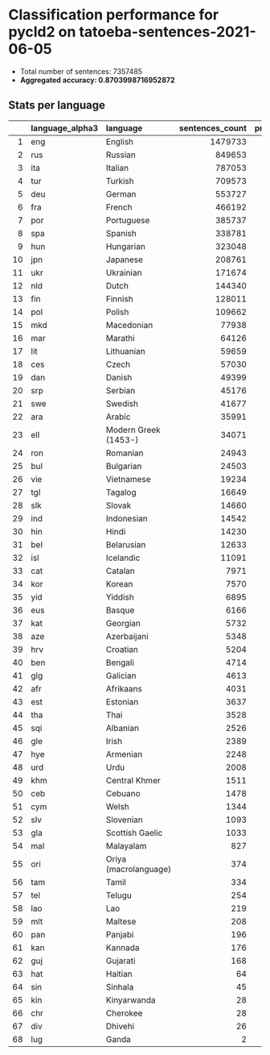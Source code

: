 # Classification performance for pycld2 on tatoeba-sentences-2021-06-05

- Total number of sentences: 7357485
- **Aggregated accuracy: 0.8703998716952872**

## Stats per language
|    | language_alpha3   | language              |   sentences_count |   precision |   recall |      tp |    fp |      tn |     fn |
|---:|:------------------|:----------------------|------------------:|------------:|---------:|--------:|------:|--------:|-------:|
|  1 | eng               | English               |           1479733 |       0.954 |    0.970 | 1435203 | 68588 | 5809164 |  44530 |
|  2 | rus               | Russian               |            849653 |       0.998 |    0.830 |  705549 |  1667 | 6506165 | 144104 |
|  3 | ita               | Italian               |            787053 |       0.999 |    0.689 |  542549 |   441 | 6569991 | 244504 |
|  4 | tur               | Turkish               |            709573 |       1.000 |    0.923 |  654731 |   189 | 6647723 |  54842 |
|  5 | deu               | German                |            553727 |       1.000 |    0.954 |  528244 |   183 | 6803575 |  25483 |
|  6 | fra               | French                |            466192 |       0.999 |    0.845 |  394106 |   372 | 6890921 |  72086 |
|  7 | por               | Portuguese            |            385737 |       0.981 |    0.865 |  333763 |  6370 | 6965378 |  51974 |
|  8 | spa               | Spanish               |            338781 |       0.994 |    0.798 |  270207 |  1677 | 7017027 |  68574 |
|  9 | hun               | Hungarian             |            323048 |       1.000 |    0.935 |  302013 |   132 | 7034305 |  21035 |
| 10 | jpn               | Japanese              |            208761 |       1.000 |    0.999 |  208635 |     0 | 7148724 |    126 |
| 11 | ukr               | Ukrainian             |            171674 |       0.991 |    0.791 |  135799 |  1168 | 7184643 |  35875 |
| 12 | nld               | Dutch                 |            144340 |       0.994 |    0.820 |  118356 |   662 | 7212483 |  25984 |
| 13 | fin               | Finnish               |            128011 |       0.999 |    0.909 |  116372 |   160 | 7229314 |  11639 |
| 14 | pol               | Polish                |            109662 |       0.999 |    0.926 |  101512 |    75 | 7247748 |   8150 |
| 15 | mkd               | Macedonian            |             77938 |       0.969 |    0.477 |   37213 |  1178 | 7278369 |  40725 |
| 16 | mar               | Marathi               |             64126 |       1.000 |    0.967 |   62024 |    24 | 7293335 |   2102 |
| 17 | lit               | Lithuanian            |             59659 |       0.997 |    0.914 |   54501 |   144 | 7297682 |   5158 |
| 18 | ces               | Czech                 |             57030 |       0.970 |    0.891 |   50816 |  1551 | 7298904 |   6214 |
| 19 | dan               | Danish                |             49399 |       0.877 |    0.698 |   34494 |  4854 | 7303232 |  14905 |
| 20 | srp               | Serbian               |             45176 |       0.246 |    0.564 |   25486 | 77950 | 7234359 |  19690 |
| 21 | swe               | Swedish               |             41677 |       0.996 |    0.761 |   31709 |   135 | 7315673 |   9968 |
| 22 | ara               | Arabic                |             35991 |       1.000 |    0.776 |   27916 |     1 | 7321493 |   8075 |
| 23 | ell               | Modern Greek (1453-)  |             34071 |       1.000 |    1.000 |   34071 |    14 | 7323400 |      0 |
| 24 | ron               | Romanian              |             24943 |       0.963 |    0.811 |   20227 |   787 | 7331755 |   4716 |
| 25 | bul               | Bulgarian             |             24503 |       0.852 |    0.700 |   17140 |  2967 | 7330015 |   7363 |
| 26 | vie               | Vietnamese            |             19234 |       0.995 |    0.991 |   19062 |   103 | 7338148 |    172 |
| 27 | tgl               | Tagalog               |             16649 |       0.988 |    0.789 |   13136 |   166 | 7340670 |   3513 |
| 28 | slk               | Slovak                |             14660 |       0.693 |    0.788 |   11559 |  5110 | 7337715 |   3101 |
| 29 | ind               | Indonesian            |             14542 |       0.865 |    0.775 |   11270 |  1756 | 7341187 |   3272 |
| 30 | hin               | Hindi                 |             14230 |       0.918 |    0.973 |   13848 |  1230 | 7342025 |    382 |
| 31 | bel               | Belarusian            |             12633 |       0.929 |    0.885 |   11176 |   855 | 7343997 |   1457 |
| 32 | isl               | Icelandic             |             11091 |       0.996 |    0.925 |   10261 |    39 | 7346355 |    830 |
| 33 | cat               | Catalan               |              7971 |       0.806 |    0.685 |    5464 |  1317 | 7348197 |   2507 |
| 34 | kor               | Korean                |              7570 |       1.000 |    0.991 |    7500 |     0 | 7349915 |     70 |
| 35 | yid               | Yiddish               |              6895 |       1.000 |    0.937 |    6460 |     0 | 7350590 |    435 |
| 36 | eus               | Basque                |              6166 |       0.972 |    0.893 |    5505 |   158 | 7351161 |    661 |
| 37 | kat               | Georgian              |              5732 |       1.000 |    1.000 |    5731 |     0 | 7351753 |      1 |
| 38 | aze               | Azerbaijani           |              5348 |       0.509 |    0.870 |    4651 |  4486 | 7347651 |    697 |
| 39 | hrv               | Croatian              |              5204 |       0.270 |    0.565 |    2942 |  7957 | 7344324 |   2262 |
| 40 | ben               | Bengali               |              4714 |       1.000 |    0.777 |    3662 |     0 | 7352771 |   1052 |
| 41 | glg               | Galician              |              4613 |       0.292 |    0.668 |    3081 |  7456 | 7345416 |   1532 |
| 42 | afr               | Afrikaans             |              4031 |       0.446 |    0.826 |    3330 |  4132 | 7349322 |    701 |
| 43 | est               | Estonian              |              3637 |       0.908 |    0.752 |    2734 |   278 | 7353570 |    903 |
| 44 | tha               | Thai                  |              3528 |       1.000 |    1.000 |    3528 |     0 | 7353957 |      0 |
| 45 | sqi               | Albanian              |              2526 |       0.962 |    0.909 |    2295 |    91 | 7354868 |    231 |
| 46 | gle               | Irish                 |              2389 |       0.938 |    0.884 |    2112 |   140 | 7354956 |    277 |
| 47 | hye               | Armenian              |              2248 |       1.000 |    1.000 |    2247 |     0 | 7355237 |      1 |
| 48 | urd               | Urdu                  |              2008 |       0.997 |    0.948 |    1903 |     5 | 7355472 |    105 |
| 49 | khm               | Central Khmer         |              1511 |       1.000 |    0.991 |    1498 |     0 | 7355974 |     13 |
| 50 | ceb               | Cebuano               |              1478 |       0.617 |    0.551 |     815 |   506 | 7355501 |    663 |
| 51 | cym               | Welsh                 |              1344 |       0.968 |    0.845 |    1136 |    37 | 7356104 |    208 |
| 52 | slv               | Slovenian             |              1093 |       0.739 |    0.550 |     601 |   212 | 7356180 |    492 |
| 53 | gla               | Scottish Gaelic       |              1033 |       0.927 |    0.909 |     939 |    74 | 7356378 |     94 |
| 54 | mal               | Malayalam             |               827 |       1.000 |    1.000 |     827 |     0 | 7356658 |      0 |
| 55 | ori               | Oriya (macrolanguage) |               374 |       1.000 |    1.000 |     374 |     0 | 7357111 |      0 |
| 56 | tam               | Tamil                 |               334 |       1.000 |    1.000 |     334 |     0 | 7357151 |      0 |
| 57 | tel               | Telugu                |               254 |       1.000 |    1.000 |     254 |     0 | 7357231 |      0 |
| 58 | lao               | Lao                   |               219 |       1.000 |    1.000 |     219 |     0 | 7357266 |      0 |
| 59 | mlt               | Maltese               |               208 |       0.243 |    0.803 |     167 |   520 | 7356757 |     41 |
| 60 | pan               | Panjabi               |               196 |       1.000 |    1.000 |     196 |     0 | 7357289 |      0 |
| 61 | kan               | Kannada               |               176 |       1.000 |    1.000 |     176 |     0 | 7357309 |      0 |
| 62 | guj               | Gujarati              |               168 |       1.000 |    1.000 |     168 |     0 | 7357317 |      0 |
| 63 | hat               | Haitian               |                64 |       0.114 |    0.594 |      38 |   294 | 7357127 |     26 |
| 64 | sin               | Sinhala               |                45 |       1.000 |    1.000 |      45 |     0 | 7357440 |      0 |
| 65 | kin               | Kinyarwanda           |                28 |       0.050 |    0.679 |      19 |   361 | 7357096 |      9 |
| 66 | chr               | Cherokee              |                28 |       1.000 |    0.964 |      27 |     0 | 7357457 |      1 |
| 67 | div               | Dhivehi               |                26 |       1.000 |    1.000 |      26 |     0 | 7357459 |      0 |
| 68 | lug               | Ganda                 |                 2 |       0.032 |    1.000 |       2 |    60 | 7357423 |      0 |